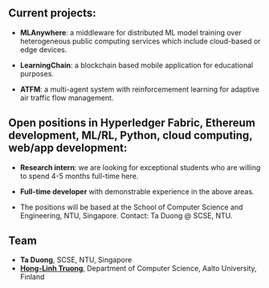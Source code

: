 ## Current projects:
- **MLAnywhere**:  a middleware for distributed ML model training over heterogeneous public computing services which include cloud-based or edge devices.

- **LearningChain**: a blockchain based mobile application for educational purposes.

- **ATFM**: a multi-agent system with reinforcemement learning for adaptive air traffic flow management.


## Open positions in Hyperledger Fabric, Ethereum development, ML/RL, Python, cloud computing, web/app development:
- **Research intern**: we are looking for exceptional students who are willing to spend 4-5 months full-time here.

- **Full-time developer** with demonstrable experience in the above areas.

- The positions will be based at the School of Computer Science and Engineering, NTU, Singapore. Contact: Ta Duong @ SCSE, NTU.

## Team
- **Ta Duong**, SCSE, NTU, Singapore
- [**Hong-Linh Truong**](https://users.aalto.fi/~truongh4/), Department of Computer Science, Aalto University, Finland
